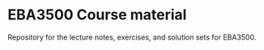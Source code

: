 # EBA3500 Course material
Repository for the lecture notes, exercises, and solution sets for EBA3500.
